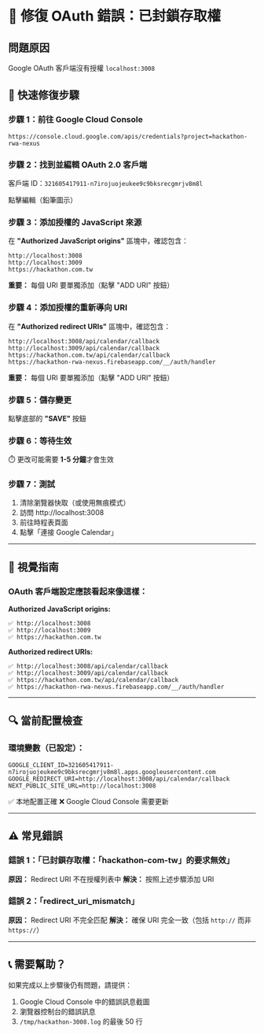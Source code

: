 # 🔧 修復 OAuth 錯誤：已封鎖存取權

## 問題原因
Google OAuth 客戶端沒有授權 `localhost:3008`

## 🚀 快速修復步驟

### **步驟 1：前往 Google Cloud Console**
```
https://console.cloud.google.com/apis/credentials?project=hackathon-rwa-nexus
```

### **步驟 2：找到並編輯 OAuth 2.0 客戶端**
客戶端 ID：`321605417911-n7irojuojeukee9c9bksrecgmrjv8m8l`

點擊編輯（鉛筆圖示）

### **步驟 3：添加授權的 JavaScript 來源**
在 **"Authorized JavaScript origins"** 區塊中，確認包含：

```
http://localhost:3008
http://localhost:3009
https://hackathon.com.tw
```

**重要：** 每個 URI 要單獨添加（點擊 "ADD URI" 按鈕）

### **步驟 4：添加授權的重新導向 URI**
在 **"Authorized redirect URIs"** 區塊中，確認包含：

```
http://localhost:3008/api/calendar/callback
http://localhost:3009/api/calendar/callback
https://hackathon.com.tw/api/calendar/callback
https://hackathon-rwa-nexus.firebaseapp.com/__/auth/handler
```

**重要：** 每個 URI 要單獨添加（點擊 "ADD URI" 按鈕）

### **步驟 5：儲存變更**
點擊底部的 **"SAVE"** 按鈕

### **步驟 6：等待生效**
⏱️ 更改可能需要 **1-5 分鐘**才會生效

### **步驟 7：測試**
1. 清除瀏覽器快取（或使用無痕模式）
2. 訪問 http://localhost:3008
3. 前往時程表頁面
4. 點擊「連接 Google Calendar」

---

## 📸 視覺指南

### OAuth 客戶端設定應該看起來像這樣：

**Authorized JavaScript origins:**
```
✅ http://localhost:3008
✅ http://localhost:3009
✅ https://hackathon.com.tw
```

**Authorized redirect URIs:**
```
✅ http://localhost:3008/api/calendar/callback
✅ http://localhost:3009/api/calendar/callback
✅ https://hackathon.com.tw/api/calendar/callback
✅ https://hackathon-rwa-nexus.firebaseapp.com/__/auth/handler
```

---

## 🔍 當前配置檢查

### 環境變數（已設定）：
```
GOOGLE_CLIENT_ID=321605417911-n7irojuojeukee9c9bksrecgmrjv8m8l.apps.googleusercontent.com
GOOGLE_REDIRECT_URI=http://localhost:3008/api/calendar/callback
NEXT_PUBLIC_SITE_URL=http://localhost:3008
```

✅ 本地配置正確
❌ Google Cloud Console 需要更新

---

## ⚠️ 常見錯誤

### 錯誤 1：「已封鎖存取權：「hackathon-com-tw」的要求無效」
**原因：** Redirect URI 不在授權列表中
**解決：** 按照上述步驟添加 URI

### 錯誤 2：「redirect_uri_mismatch」
**原因：** Redirect URI 不完全匹配
**解決：** 確保 URI 完全一致（包括 `http://` 而非 `https://`）

---

## 📞 需要幫助？

如果完成以上步驟後仍有問題，請提供：
1. Google Cloud Console 中的錯誤訊息截圖
2. 瀏覽器控制台的錯誤訊息
3. `/tmp/hackathon-3008.log` 的最後 50 行


